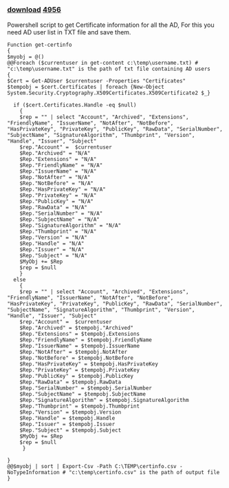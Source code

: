 ﻿---
pid:            4955
parent:         0
children:       4956
poster:         Ravig
title:          
date:           2014-03-04 14:19:22
description:    Powershell script to get Certificate information for all the AD, For this you need AD user list in TXT file and save them.

format:         posh
---

# 

### [download](4955.ps1)  [4956](4956.md)

Powershell script to get Certificate information for all the AD, For this you need AD user list in TXT file and save them.


```posh
Function get-certinfo
{
$myobj = @()
@@Foreach ($currentuser in get-content c:\temp\username.txt) # "c:\temp\username.txt" is the path of txt file containing AD users
{
$Cert = Get-ADUser $currentuser -Properties "Certificates"
$tempobj = $cert.Certificates | foreach {New-Object System.Security.Cryptography.X509Certificates.X509Certificate2 $_}

  if ($cert.Certificates.Handle -eq $null)
    {
    $rep = "" | select "Account", "Archived", "Extensions", "FriendlyName", "IssuerName", "NotAfter", "NotBefore", "HasPrivateKey", "PrivateKey", "PublicKey", "RawData", "SerialNumber", "SubjectName", "SignatureAlgorithm", "Thumbprint", "Version", "Handle", "Issuer", "Subject"
    $rep."Account" =  $currentuser
    $Rep."Archived" = "N/A"
    $Rep."Extensions" = "N/A"
    $Rep."FriendlyName" = "N/A"
    $Rep."IssuerName" = "N/A"
    $Rep."NotAfter" = "N/A"
    $Rep."NotBefore" = "N/A"
    $Rep."HasPrivateKey" = "N/A"
    $Rep."PrivateKey" = "N/A"
    $Rep."PublicKey" = "N/A"
    $Rep."RawData" = "N/A"
    $Rep."SerialNumber" = "N/A"
    $Rep."SubjectName" = "N/A"
    $Rep."SignatureAlgorithm" = "N/A"
    $Rep."Thumbprint" = "N/A"
    $Rep."Version" = "N/A"
    $Rep."Handle" = "N/A"
    $Rep."Issuer" = "N/A"
    $Rep."Subject" = "N/A"
    $MyObj += $Rep
    $rep = $null
    }
  else
    {
    $rep = "" | select "Account", "Archived", "Extensions", "FriendlyName", "IssuerName", "NotAfter", "NotBefore", "HasPrivateKey", "PrivateKey", "PublicKey", "RawData", "SerialNumber", "SubjectName", "SignatureAlgorithm", "Thumbprint", "Version", "Handle", "Issuer", "Subject"
    $rep."Account" =  $currentuser
    $Rep."Archived" = $tempobj."Archived"
    $Rep."Extensions" = $tempobj.Extensions
    $Rep."FriendlyName" = $tempobj.FriendlyName
    $Rep."IssuerName" = $tempobj.IssuerName
    $Rep."NotAfter" = $tempobj.NotAfter
    $Rep."NotBefore" = $tempobj.NotBefore
    $Rep."HasPrivateKey" = $tempobj.HasPrivateKey
    $Rep."PrivateKey" = $tempobj.PrivateKey
    $Rep."PublicKey" = $tempobj.PublicKey
    $Rep."RawData" = $tempobj.RawData
    $Rep."SerialNumber" = $tempobj.SerialNumber
    $Rep."SubjectName" = $tempobj.SubjectName
    $Rep."SignatureAlgorithm" = $tempobj.SignatureAlgorithm
    $Rep."Thumbprint" = $tempobj.Thumbprint
    $Rep."Version" = $tempobj.Version
    $Rep."Handle" = $tempobj.Handle
    $Rep."Issuer" = $tempobj.Issuer
    $Rep."Subject" = $tempobj.Subject
    $MyObj += $Rep
    $rep = $null
     }

}
@@$myobj | sort | Export-Csv -Path C:\TEMP\certinfo.csv -NoTypeInformation # "c:\temp\certinfo.csv" is the path of output file
}
```
